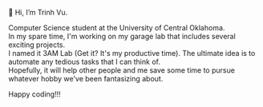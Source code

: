 👋 Hi, I’m Trinh Vu.

Computer Science student at the University of Central Oklahoma. \
In my spare time, I'm working on my garage lab that includes several exciting projects. \
I named it 3AM Lab (Get it? It's my productive time). The ultimate idea is to automate any tedious tasks that I can think of. \
Hopefully, it will help other people and me save some time to pursue whatever hobby we've been fantasizing about.

Happy coding!!!
<!---
txvu/txvu is a ✨ special ✨ repository because its `README.md` (this file) appears on your GitHub profile.
You can click the Preview link to take a look at your changes.
--->
